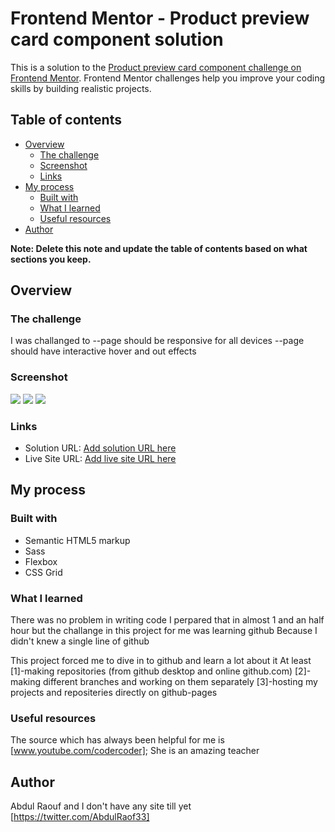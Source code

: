 # Frontend Mentor - Product preview card component solution

This is a solution to the [Product preview card component challenge on Frontend Mentor](https://www.frontendmentor.io/challenges/product-preview-card-component-GO7UmttRfa). Frontend Mentor challenges help you improve your coding skills by building realistic projects.

## Table of contents

- [Overview](#overview)
  - [The challenge](#the-challenge)
  - [Screenshot](#screenshot)
  - [Links](#links)
- [My process](#my-process)
  - [Built with](#built-with)
  - [What I learned](#what-i-learned)
  - [Useful resources](#useful-resources)
- [Author](#author)

**Note: Delete this note and update the table of contents based on what sections you keep.**

## Overview

### The challenge

I was challanged to
--page should be responsive for all devices
--page should have interactive hover and out effects

### Screenshot

![](screenshots/Desktop.png)
![](screenshots/tablet.png)
![](screenshots/Mobile.png)

### Links

- Solution URL: [Add solution URL here](https://github.com/raoufrofi/frontend-mentor-1st-project)
- Live Site URL: [Add live site URL here](https://raoufrofi.github.io/frontend-mentor-1st-project/)

## My process

### Built with

- Semantic HTML5 markup
- Sass
- Flexbox
- CSS Grid

### What I learned

There was no problem in writing code I perpared that in almost 1 and an half hour but the challange in this project for me was learning github
Because I didn't knew a single line of github

This project forced me to dive in to github and learn a lot about it
At least
[1]-making repositories (from github desktop and online github.com)
[2]-making different branches and working on them separately
[3]-hosting my projects and repositeries directly on github-pages

### Useful resources

The source which has always been helpful for me is [www.youtube.com/codercoder];
She is an amazing teacher

## Author

Abdul Raouf and I don't have any site till yet
[https://twitter.com/AbdulRaof33]

